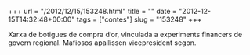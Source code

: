 +++
url = "/2012/12/15/153248.html"
title = ""
date = "2012-12-15T14:32:48+00:00"
tags = ["contes"]
slug = "153248"
+++

Xarxa de botigues de compra d’or, vinculada a experiments financers de govern regional. Mafiosos apallissen vicepresident segon.
